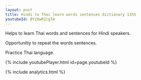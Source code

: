 ```yaml
---
layout: post
title: Hindi to Thai learn words sentences dictionary 1355 
youtubeId: BY26wRZcgTA
---
```

 
 
Helps to learn Thai words and sentences for Hindi speakers.

Opportunitiy to repeat the words sentences. 

Practice Thai language. 
 
{% include youtubePlayer.html id=page.youtubeId %}
 
 
{% include analytics.html %}
